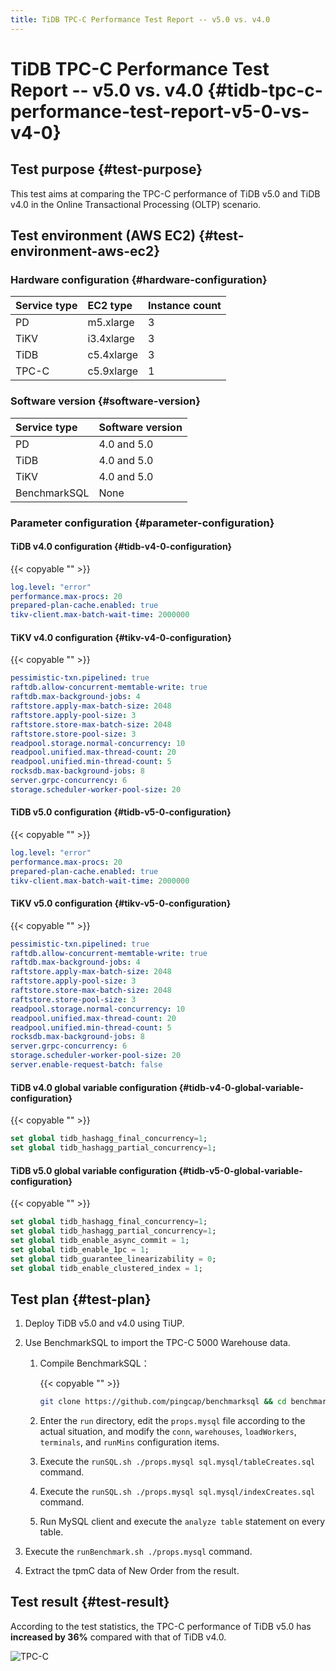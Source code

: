 ```yaml
---
title: TiDB TPC-C Performance Test Report -- v5.0 vs. v4.0
---
```


# TiDB TPC-C Performance Test Report -- v5.0 vs. v4.0 {#tidb-tpc-c-performance-test-report-v5-0-vs-v4-0}

## Test purpose {#test-purpose}

This test aims at comparing the TPC-C performance of TiDB v5.0 and TiDB v4.0 in the Online Transactional Processing (OLTP) scenario.

## Test environment (AWS EC2) {#test-environment-aws-ec2}

### Hardware configuration {#hardware-configuration}

| Service type | EC2 type   | Instance count |
| :----------- | :--------- | :------------- |
| PD           | m5.xlarge  | 3              |
| TiKV         | i3.4xlarge | 3              |
| TiDB         | c5.4xlarge | 3              |
| TPC-C        | c5.9xlarge | 1              |

### Software version {#software-version}

| Service type | Software version |
| :----------- | :--------------- |
| PD           | 4.0 and 5.0      |
| TiDB         | 4.0 and 5.0      |
| TiKV         | 4.0 and 5.0      |
| BenchmarkSQL | None             |

### Parameter configuration {#parameter-configuration}

#### TiDB v4.0 configuration {#tidb-v4-0-configuration}

{{< copyable "" >}}

```yaml
log.level: "error"
performance.max-procs: 20
prepared-plan-cache.enabled: true
tikv-client.max-batch-wait-time: 2000000
```

#### TiKV v4.0 configuration {#tikv-v4-0-configuration}

{{< copyable "" >}}

```yaml
pessimistic-txn.pipelined: true
raftdb.allow-concurrent-memtable-write: true
raftdb.max-background-jobs: 4
raftstore.apply-max-batch-size: 2048
raftstore.apply-pool-size: 3
raftstore.store-max-batch-size: 2048
raftstore.store-pool-size: 3
readpool.storage.normal-concurrency: 10
readpool.unified.max-thread-count: 20
readpool.unified.min-thread-count: 5
rocksdb.max-background-jobs: 8
server.grpc-concurrency: 6
storage.scheduler-worker-pool-size: 20
```

#### TiDB v5.0 configuration {#tidb-v5-0-configuration}

{{< copyable "" >}}

```yaml
log.level: "error"
performance.max-procs: 20
prepared-plan-cache.enabled: true
tikv-client.max-batch-wait-time: 2000000
```

#### TiKV v5.0 configuration {#tikv-v5-0-configuration}

{{< copyable "" >}}

```yaml
pessimistic-txn.pipelined: true
raftdb.allow-concurrent-memtable-write: true
raftdb.max-background-jobs: 4
raftstore.apply-max-batch-size: 2048
raftstore.apply-pool-size: 3
raftstore.store-max-batch-size: 2048
raftstore.store-pool-size: 3
readpool.storage.normal-concurrency: 10
readpool.unified.max-thread-count: 20
readpool.unified.min-thread-count: 5
rocksdb.max-background-jobs: 8
server.grpc-concurrency: 6
storage.scheduler-worker-pool-size: 20
server.enable-request-batch: false
```

#### TiDB v4.0 global variable configuration {#tidb-v4-0-global-variable-configuration}

{{< copyable "" >}}

```sql
set global tidb_hashagg_final_concurrency=1;
set global tidb_hashagg_partial_concurrency=1;
```

#### TiDB v5.0 global variable configuration {#tidb-v5-0-global-variable-configuration}

{{< copyable "" >}}

```sql
set global tidb_hashagg_final_concurrency=1;
set global tidb_hashagg_partial_concurrency=1;
set global tidb_enable_async_commit = 1;
set global tidb_enable_1pc = 1;
set global tidb_guarantee_linearizability = 0;
set global tidb_enable_clustered_index = 1;
```

## Test plan {#test-plan}

1.  Deploy TiDB v5.0 and v4.0 using TiUP.

2.  Use BenchmarkSQL to import the TPC-C 5000 Warehouse data.

    1.  Compile BenchmarkSQL：

        {{< copyable "" >}}

        ```bash
        git clone https://github.com/pingcap/benchmarksql && cd benchmarksql && ant
        ```

    2.  Enter the `run` directory, edit the `props.mysql` file according to the actual situation, and modify the `conn`, `warehouses`, `loadWorkers`, `terminals`, and `runMins` configuration items.

    3.  Execute the `runSQL.sh ./props.mysql sql.mysql/tableCreates.sql` command.

    4.  Execute the `runSQL.sh ./props.mysql sql.mysql/indexCreates.sql` command.

    5.  Run MySQL client and execute the `analyze table` statement on every table.

3.  Execute the `runBenchmark.sh ./props.mysql` command.

4.  Extract the tpmC data of New Order from the result.

## Test result {#test-result}

According to the test statistics, the TPC-C performance of TiDB v5.0 has **increased by 36%** compared with that of TiDB v4.0.

![TPC-C](/media/tpcc_v5vsv4_corrected_v2.png)
